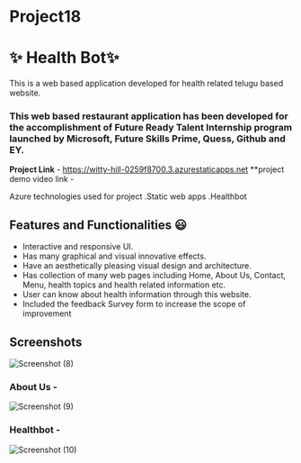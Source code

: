 # Project18

# ✨ Health Bot✨
This is a web based application developed for health related telugu based website.

### This web based restaurant application has been developed for the accomplishment of Future Ready Talent Internship program launched by Microsoft, Future Skills Prime, Quess, Github and EY.


**Project Link** - https://witty-hill-0259f8700.3.azurestaticapps.net
**project demo video link - 

Azure technologies used for project
.Static web apps
.Healthbot

## Features and Functionalities 😃

- Interactive and responsive UI.
- Has many graphical and visual innovative effects.
- Have an aesthetically pleasing visual design and architecture.
- Has collection of many web pages including Home, About Us, Contact, Menu, health topics and health related information etc.
- User can know about health information through this website.
- Included the feedback Survey form to increase the scope of improvement 


## Screenshots
![Screenshot (8)](https://github.com/20a31a0575/Project18/assets/109916290/470024be-67df-473a-9d48-85a31953fffb)


### About Us -
![Screenshot (9)](https://github.com/20a31a0575/Project18/assets/109916290/33413dc8-7695-4cb2-9cfc-92308b82a1fa)


### Healthbot -
![Screenshot (10)](https://github.com/20a31a0575/Project18/assets/109916290/b8d90acc-c535-43ae-b1de-db7a7ea815ad)


